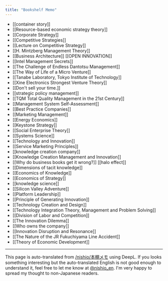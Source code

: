 ```yaml
---
title: "Bookshelf Memo"
---
```


- [[container story]]
- [[Resource-based economic strategy theory]]
- [[Corporate Strategy]]
- [[Competitive Strategies]]
- [[Lecture on Competitive Strategy]]
- [[H. Mintzberg Management Theory]]
- [[Business Architecture]]
[[OPEN INNOVATION]]
- [[Intel Management Secrets]]
- [[The Challenge of Endless Dantotsu Management]]
- [[The Way of Life of a Micro Venture]]
- [[Tanabe Laboratory, Tokyo Institute of Technology]]
- [[Xine Electronics Strongest Venture Theory]]
- [[Don't sell your time.]]
- [[strategic policy management]]
- [[TQM Total Quality Management in the 21st Century]]
- [[Management System Self-Assessment]]
- [[Best Practice Companies]]
- [[Marketing Management]]
- [[Energy Economics]]
- [[Keystone Strategy]]
- [[Social Enterprise Theory]]
- [[Systems Science]]
- [[Technology and Innovation]]
- [[Service Marketing Principles]]
- [[knowledge creation company]]
- [[Knowledge Creation Management and Innovation]]
- [[Why do business books get it wrong?]]   [[halo effect]]
- [[Dimensions of tacit knowledge]]
- [[Economics of Knowledge]]
- [[Economics of Strategy]]
- [[knowledge science]]
- [[Silicon Valley Adventure]]
- [[Platform Leadership]]
- [[Principle of Generating Innovation]]
- [[Technology Creation and Design]]
- [[Technology Integration Theory, Management and Problem Solving]]
- [[Division of Labor and Competition]]
- [[The Innovation Dilemma]]
- [[Who owns the company]]
- [[Innovation Disruption and Resonance]]
- [[The Nature of the JR Fukuchiyama Line Accident]]
- [[Theory of Economic Development]]

---
This page is auto-translated from [/nishio/本棚メモ](https://scrapbox.io/nishio/本棚メモ) using DeepL. If you looks something interesting but the auto-translated English is not good enough to understand it, feel free to let me know at [@nishio_en](https://twitter.com/nishio_en). I'm very happy to spread my thought to non-Japanese readers.